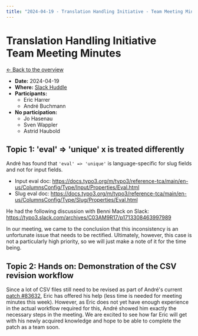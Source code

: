 ```yaml
---
title: "2024-04-19 - Translation Handling Initiative - Team Meeting Minutes"
---
```


# Translation Handling Initiative<br>Team Meeting Minutes

[← Back to the overview](https://notes.typo3.org/s/f3ae8fZSD)

- **Date:** 2024-04-19<br>
- **Where:** [Slack Huddle](https://app.slack.com/huddle/T024TUMLZ/C05D7UF1L8M)
- **Participants:**
    - Eric Harrer
    - André Buchmann
- **No participation:**
    - Jo Hasenau
    - Sven Wappler
    - Astrid Haubold

## Topic 1: 'eval' => 'unique' x is treated differently

André has found that `'eval' => 'unique'` is language-specific for slug fields and not for input fields.

- Input eval doc: https://docs.typo3.org/m/typo3/reference-tca/main/en-us/ColumnsConfig/Type/Input/Properties/Eval.html
- Slug eval doc: https://docs.typo3.org/m/typo3/reference-tca/main/en-us/ColumnsConfig/Type/Slug/Properties/Eval.html

He had the following discussion with Benni Mack on Slack:
https://typo3.slack.com/archives/C03AM9R17/p1713308463997989

In our meeting, we came to the conclusion that this inconsistency is an unfortunate issue that needs to be rectified.
Ultimately, however, this case is not a particularly high priority, so we will just make a note of it for the time being.

## Topic 2: Hands on: Demonstration of the CSV revision workflow

Since a lot of CSV files still need to be revised as part of André's current [patch #83632](https://review.typo3.org/c/Packages/TYPO3.CMS/+/83632), Eric has offered his help (less time is needed for meeting minutes this week). However, as Eric does not yet have enough experience in the actual workflow required for this, André showed him exactly the necessary steps in the meeting. We are excited to see how far Eric will get with his newly acquired knowledge and hope to be able to complete the patch as a team soon.